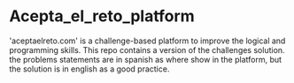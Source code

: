 # Acepta_el_reto_platform

'aceptaelreto.com' is a challenge-based platform to improve the logical and programming skills. This repo contains a version of the challenges solution. the problems statements are in spanish as where show in the platform, but the solution is in english as a good practice.
